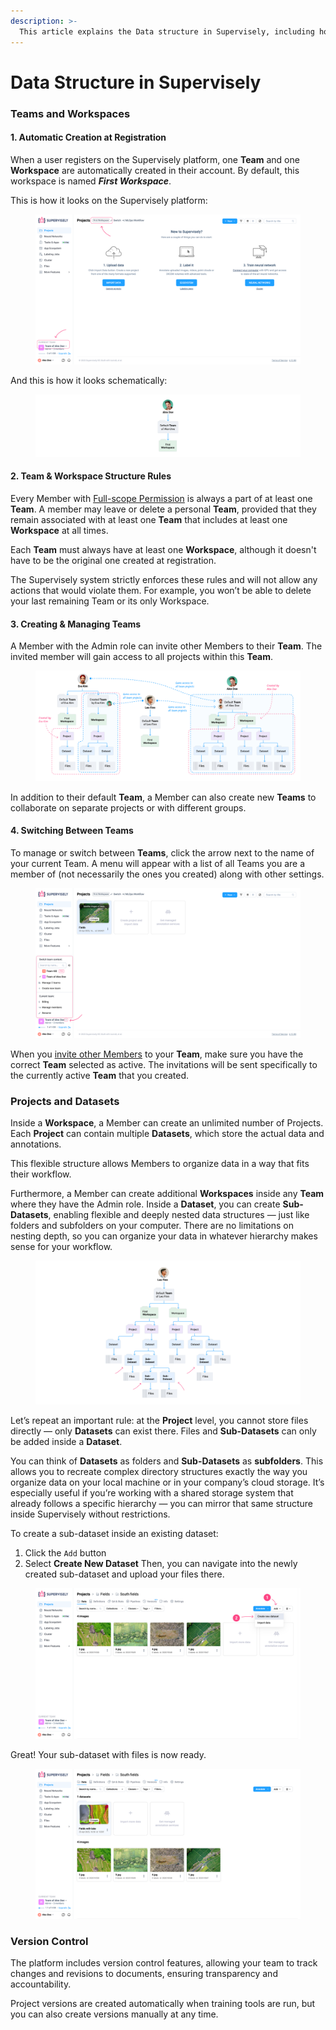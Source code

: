 ```yaml
---
description: >-
  This article explains the Data structure in Supervisely, including how Projects, Datasets, and Files are organized in Team and Workspace. Learn how to navigate, manage, and structure your data.
---
```


# Data Structure in Supervisely

### Teams and Workspaces

#### 1. Automatic Creation at Registration

When a user registers on the Supervisely platform, one **Team** and one **Workspace** are automatically created in their account. By default, this workspace is named _**First Workspace**_.

This is how it looks on the Supervisely platform:

<figure><img src="../../.gitbook/assets/data-structure/d-s-1.png" alt=""><figcaption></figcaption></figure>

And this is how it looks schematically:

<figure><img src="../../.gitbook/assets/data-structure/d-s-default-scheme1.jpg" alt=""><figcaption></figcaption></figure>

#### 2. Team & Workspace Structure Rules

Every Member with [Full-scope Permission](../../collaboration/admin-panel/users-management.md) is always a part of at least one **Team**.
A member may leave or delete a personal **Team**, provided that they remain associated with at least one **Team** that includes at least one **Workspace** at all times.

Each **Team** must always have at least one **Workspace**, although it doesn't have to be the original one created at registration.

The Supervisely system strictly enforces these rules and will not allow any actions that would violate them. For example, you won’t be able to delete your last remaining Team or its only Workspace.

#### 3. Creating & Managing Teams

A Member with the Admin role can invite other Members to their **Team**. The invited member will gain access to all projects within this **Team**.

<figure><img src="../../.gitbook/assets/data-structure/d-s-default-scheme2a.jpg" alt=""><figcaption></figcaption></figure>

In addition to their default **Team**, a Member can also create new **Teams** to collaborate on separate projects or with different groups.

#### 4. Switching Between Teams

To manage or switch between **Teams**, click the arrow next to the name of your current Team.
A menu will appear with a list of all Teams you are a member of (not necessarily the ones you created) along with other settings.

<figure><img src="../../.gitbook/assets/data-structure/d-s-teams.png" alt=""><figcaption></figcaption></figure>

When you [invite other Members]() to your **Team**, make sure you have the correct **Team** selected as active.
The invitations will be sent specifically to the currently active **Team** that you created.

### Projects and Datasets

Inside a **Workspace**, a Member can create an unlimited number of Projects.
Each **Project** can contain multiple **Datasets**, which store the actual data and annotations.

This flexible structure allows Members to organize data in a way that fits their workflow.

Furthermore, a Member can create additional **Workspaces** inside any **Team** where they have the Admin role.
Inside a **Dataset**, you can create **Sub-Datasets**, enabling flexible and deeply nested data structures — just like folders and subfolders on your computer. There are no limitations on nesting depth, so you can organize your data in whatever hierarchy makes sense for your workflow.

<figure><img src="../../.gitbook/assets/data-structure/d-s-default-scheme3.jpg" alt=""><figcaption></figcaption></figure>

Let’s repeat an important rule: at the **Project** level, you cannot store files directly — only **Datasets** can exist there. Files and **Sub-Datasets** can only be added inside a **Dataset**.

You can think of **Datasets** as folders and **Sub-Datasets** as **subfolders**. This allows you to recreate complex directory structures exactly the way you organize data on your local machine or in your company’s cloud storage. It’s especially useful if you’re working with a shared storage system that already follows a specific hierarchy — you can mirror that same structure inside Supervisely without restrictions.

To create a sub-dataset inside an existing dataset:
1. Click the `Add` button
2. Select **Create New Dataset**
Then, you can navigate into the newly created sub-dataset and upload your files there.

<figure><img src="../../.gitbook/assets/data-structure/d-s-create_new_dataset_in_dataset-1.png" alt=""><figcaption></figcaption></figure>

Great! Your sub-dataset with files is now ready.

<figure><img src="../../.gitbook/assets/data-structure/d-s-create_new_dataset_in_dataset-2.png" alt=""><figcaption></figcaption></figure>

### Version Control

The platform includes version control features, allowing your team to track changes and revisions to documents, ensuring transparency and accountability.

Project versions are created automatically when training tools are run, but you can also create versions manually at any time.